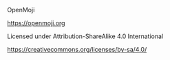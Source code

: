 OpenMoji

https://openmoji.org

Licensed under Attribution-ShareAlike 4.0 International

https://creativecommons.org/licenses/by-sa/4.0/

